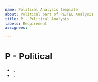 ```yaml
---
name: Political Analysis template
about: Political part of PESTEL Analysis
title: P - Political Analysis
labels: Requirement
assignees: ''

---
```


# P - Political

- ..
- ..
